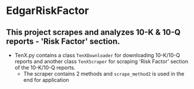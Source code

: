 # EdgarRiskFactor

## This project scrapes and analyzes 10-K & 10-Q reports - 'Risk Factor' section.
* TenX.py contains a class `TenXDownloader` for downloading 10-K/10-Q reports and another class `TenXScraper` for scraping 'Risk Factor' section of the 10-K/10-Q reports.
  * The scraper contains 2 methods and `scrape_method2` is used in the end for application
